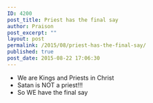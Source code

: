 ```yaml
---
ID: 4200
post_title: Priest has the final say
author: Praison
post_excerpt: ""
layout: post
permalink: /2015/08/priest-has-the-final-say/
published: true
post_date: 2015-08-22 17:06:30
---
```

<ul>
	<li>We are Kings and Priests in Christ</li>
	<li>Satan is NOT a priest!!!</li>
	<li>So WE have the final say</li>
</ul>
<span style="line-height: normal;">
</span>